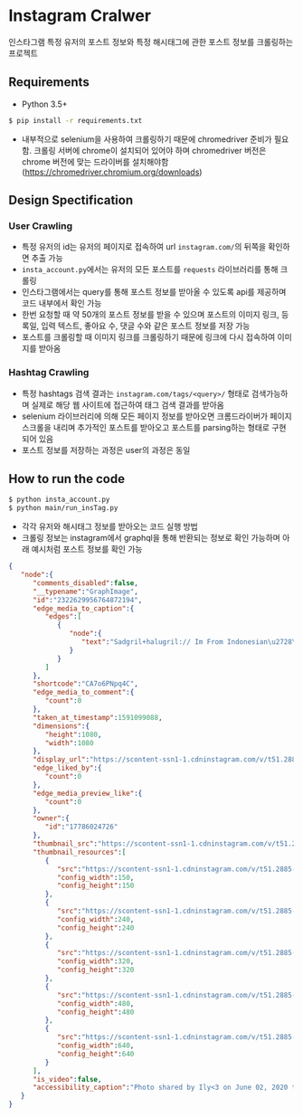 # Instagram Cralwer

인스타그램 특정 유저의 포스트 정보와 특정 해시태그에 관한 포스트 정보를 크롤링하는 프로젝트

## Requirements
- Python 3.5+
```bash
$ pip install -r requirements.txt
```
- 내부적으로 selenium을 사용하여 크롤링하기 때문에 chromedriver 준비가 필요함. 크롤링 서버에 chrome이 설치되어 있어야 하며 chromedriver 버전은 chrome 버전에 맞는 드라이버를 설치해야함(https://chromedriver.chromium.org/downloads)

## Design Spectification

### User Crawling
- 특정 유저의 id는 유저의 페이지로 접속하여 url `instagram.com/`의 뒤쪽을 확인하면 추출 가능
- `insta_account.py`에서는 유저의 모든 포스트를 `requests` 라이브러리를 통해 크롤링
- 인스타그램에서는 query를 통해 포스트 정보를 받아올 수 있도록 api를 제공하며 코드 내부에서 확인 가능
- 한번 요청할 때 약 50개의 포스트 정보를 받을 수 있으며 포스트의 이미지 링크, 등록일, 입력 텍스트, 좋아요 수, 댓글 수와 같은 포스트 정보를 저장 가능
- 포스트를 크롤링할 때 이미지 링크를 크롤링하기 때문에 링크에 다시 접속하여 이미지를 받아옴

### Hashtag Crawling
- 특정 hashtags 검색 결과는 `instagram.com/tags/<query>/` 형태로 검색가능하며 실제로 해당 웹 사이트에 접근하여 태그 검색 결과를 받아옴
- selenium 라이브러리에 의해 모든 페이지 정보를 받아오면 크롬드라이버가 페이지 스크롤을 내리며 추가적인 포스트를 받아오고 포스트를 parsing하는 형태로 구현되어 있음
- 포스트 정보를 저장하는 과정은 user의 과정은 동일

## How to run the code
```bash
$ python insta_account.py
$ python main/run_insTag.py
```
- 각각 유저와 해시태그 정보를 받아오는 코드 실행 방법
- 크롤링 정보는 instagram에서 graphql을 통해 반환되는 정보로 확인 가능하며 아래 예시처럼 포스트 정보를 확인 가능
```json
{
   "node":{
      "comments_disabled":false,
      "__typename":"GraphImage",
      "id":"2322629956764872194",
      "edge_media_to_caption":{
         "edges":[
            {
               "node":{
                  "text":"Sadgril+halugril:// Im From Indonesian\u2728\n\n#fatehhalilintar #fat #fateh #hetaf #fatners #genhalilintar #genhalilintarstars #love #fashion #beauty #photography #photooftheday #loveyourself"
               }
            }
         ]
      },
      "shortcode":"CA7o6PNpq4C",
      "edge_media_to_comment":{
         "count":0
      },
      "taken_at_timestamp":1591099088,
      "dimensions":{
         "height":1080,
         "width":1080
      },
      "display_url":"https://scontent-ssn1-1.cdninstagram.com/v/t51.2885-15/e35/101517055_720126582066050_5861967196069035495_n.jpg?_nc_ht=scontent-ssn1-1.cdninstagram.com&_nc_cat=102&_nc_ohc=JKq8QIePV6cAX9ypkKa&oh=35e0fcef8ab35cb8c2545443914e3a5c&oe=5F019B5C",
      "edge_liked_by":{
         "count":0
      },
      "edge_media_preview_like":{
         "count":0
      },
      "owner":{
         "id":"17786024726"
      },
      "thumbnail_src":"https://scontent-ssn1-1.cdninstagram.com/v/t51.2885-15/sh0.08/e35/s640x640/101517055_720126582066050_5861967196069035495_n.jpg?_nc_ht=scontent-ssn1-1.cdninstagram.com&_nc_cat=102&_nc_ohc=JKq8QIePV6cAX9ypkKa&oh=fe3a44be65ddd8a2c0fcf7892ff24d73&oe=5EFF3562",
      "thumbnail_resources":[
         {
            "src":"https://scontent-ssn1-1.cdninstagram.com/v/t51.2885-15/e35/s150x150/101517055_720126582066050_5861967196069035495_n.jpg?_nc_ht=scontent-ssn1-1.cdninstagram.com&_nc_cat=102&_nc_ohc=JKq8QIePV6cAX9ypkKa&oh=d6f75b3a5a8776990130fc4b62b859eb&oe=5EFF3965",
            "config_width":150,
            "config_height":150
         },
         {
            "src":"https://scontent-ssn1-1.cdninstagram.com/v/t51.2885-15/e35/s240x240/101517055_720126582066050_5861967196069035495_n.jpg?_nc_ht=scontent-ssn1-1.cdninstagram.com&_nc_cat=102&_nc_ohc=JKq8QIePV6cAX9ypkKa&oh=78a7b6dbc25d5d562506edab398e553e&oe=5F01ACE3",
            "config_width":240,
            "config_height":240
         },
         {
            "src":"https://scontent-ssn1-1.cdninstagram.com/v/t51.2885-15/e35/s320x320/101517055_720126582066050_5861967196069035495_n.jpg?_nc_ht=scontent-ssn1-1.cdninstagram.com&_nc_cat=102&_nc_ohc=JKq8QIePV6cAX9ypkKa&oh=a17d98905cc0b648bc4f938bb07e0d9a&oe=5F01461D",
            "config_width":320,
            "config_height":320
         },
         {
            "src":"https://scontent-ssn1-1.cdninstagram.com/v/t51.2885-15/e35/s480x480/101517055_720126582066050_5861967196069035495_n.jpg?_nc_ht=scontent-ssn1-1.cdninstagram.com&_nc_cat=102&_nc_ohc=JKq8QIePV6cAX9ypkKa&oh=54cdd2b8d3ad173b28078a822cf3327e&oe=5EFE905C",
            "config_width":480,
            "config_height":480
         },
         {
            "src":"https://scontent-ssn1-1.cdninstagram.com/v/t51.2885-15/sh0.08/e35/s640x640/101517055_720126582066050_5861967196069035495_n.jpg?_nc_ht=scontent-ssn1-1.cdninstagram.com&_nc_cat=102&_nc_ohc=JKq8QIePV6cAX9ypkKa&oh=fe3a44be65ddd8a2c0fcf7892ff24d73&oe=5EFF3562",
            "config_width":640,
            "config_height":640
         }
      ],
      "is_video":false,
      "accessibility_caption":"Photo shared by Ily<3 on June 02, 2020 tagging @genifaruk, @genhalilintar, @halilintarasmid, @fatehhalilintar, and @fatehrandom. \uc0ac\uc9c4 \uc124\uba85\uc774 \uc5c6\uc2b5\ub2c8\ub2e4."
   }
}
```
